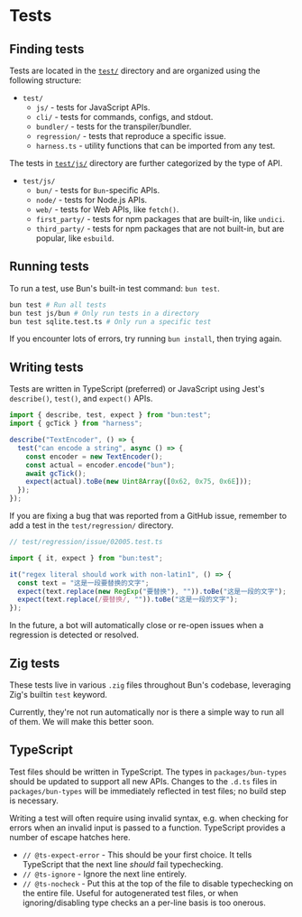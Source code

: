 # Tests

## Finding tests

Tests are located in the [`test/`](/test) directory and are organized using the following structure:

* `test/`
  * `js/` - tests for JavaScript APIs.
  * `cli/` - tests for commands, configs, and stdout.
  * `bundler/` - tests for the transpiler/bundler.
  * `regression/` - tests that reproduce a specific issue.
  * `harness.ts` - utility functions that can be imported from any test.

The tests in [`test/js/`](/test/js/) directory are further categorized by the type of API.

* `test/js/`
  * `bun/` - tests for `Bun`-specific APIs.
  * `node/` - tests for Node.js APIs.
  * `web/` - tests for Web APIs, like `fetch()`.
  * `first_party/` - tests for npm packages that are built-in, like `undici`.
  * `third_party/` - tests for npm packages that are not built-in, but are popular, like `esbuild`.

## Running tests

To run a test, use Bun's built-in test command: `bun test`.

```sh
bun test # Run all tests
bun test js/bun # Only run tests in a directory
bun test sqlite.test.ts # Only run a specific test
```

If you encounter lots of errors, try running `bun install`, then trying again.

## Writing tests

Tests are written in TypeScript (preferred) or JavaScript using Jest's `describe()`, `test()`, and `expect()` APIs.

```ts
import { describe, test, expect } from "bun:test";
import { gcTick } from "harness";

describe("TextEncoder", () => {
  test("can encode a string", async () => {
    const encoder = new TextEncoder();
    const actual = encoder.encode("bun");
    await gcTick();
    expect(actual).toBe(new Uint8Array([0x62, 0x75, 0x6E]));
  });
});
```

If you are fixing a bug that was reported from a GitHub issue, remember to add a test in the `test/regression/` directory.

```ts
// test/regression/issue/02005.test.ts

import { it, expect } from "bun:test";

it("regex literal should work with non-latin1", () => {
  const text = "这是一段要替换的文字";
  expect(text.replace(new RegExp("要替换"), "")).toBe("这是一段的文字");
  expect(text.replace(/要替换/, "")).toBe("这是一段的文字");
});
```

In the future, a bot will automatically close or re-open issues when a regression is detected or resolved.

## Zig tests

These tests live in various `.zig` files throughout Bun's codebase, leveraging Zig's builtin `test` keyword.

Currently, they're not run automatically nor is there a simple way to run all of them. We will make this better soon.

## TypeScript

Test files should be written in TypeScript. The types in `packages/bun-types` should be updated to support all new APIs. Changes to the `.d.ts` files in `packages/bun-types` will be immediately reflected in test files; no build step is necessary.

Writing a test will often require using invalid syntax, e.g. when checking for errors when an invalid input is passed to a function. TypeScript provides a number of escape hatches here.

- `// @ts-expect-error` - This should be your first choice. It tells TypeScript that the next line *should* fail typechecking.
- `// @ts-ignore` - Ignore the next line entirely.
- `// @ts-nocheck` - Put this at the top of the file to disable typechecking on the entire file. Useful for autogenerated test files, or when ignoring/disabling type checks an a per-line basis is too onerous.
